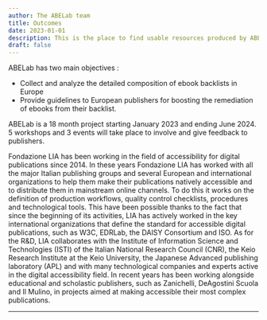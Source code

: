 ```yaml
---
author: The ABELab team
title: Outcomes
date: 2023-01-01
description: This is the place to find usable resources produced by ABE Lab project
draft: false
---
```


ABELab has two main objectives : 

* Collect and analyze the detailed composition of ebook backlists in Europe
* Provide guidelines to European publishers for boosting the remediation of ebooks from their backlist.

ABELab is a 18 month project starting January 2023 and ending June 2024. 
5 workshops and 3 events will take place to involve and give feedback to publishers.

Fondazione LIA has been working in the field of accessibility for digital publications since 2014. In these years Fondazione LIA has worked with all the major Italian publishing groups and several European and international organizations to help them make their publications natively accessible and to distribute them in mainstream online channels. To do this it works on the definition of production workflows, quality control checklists, procedures and technological tools. This have been possible thanks to the fact that since the beginning of its activities, LIA has actively worked in the key international organizations that define the standard for accessible digital publications, such as W3C, EDRLab, the DAISY Consortium and ISO. As for the R&D, LIA collaborates with the Institute of Information Science and Technologies (ISTI) of the Italian National Research Council (CNR), the Keio Research Institute at the Keio University, the Japanese Advanced publishing laboratory (APL) and with many technological companies and
experts active in the digital accessibility field. In recent years has been working alongside educational and scholastic publishers, such as Zanichelli, DeAgostini Scuola and Il Mulino, in projects aimed at making accessible their most complex publications.

<hr/>